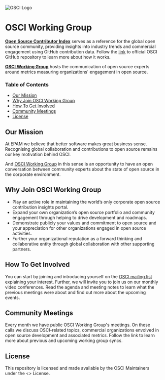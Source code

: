 ![OSCI Logo]()

# OSCI Working Group

**[Open Source Contributor Index](https://opensourceindex.io)** serves as a reference for the global open source community, providing insights into industry trends and commercial engagement using GitHub contribution data. Follow the [link](https://github.com/epam/OSCI) to official OSCI GitHub repository to learn more about how it works.

**[OSCI Working Group](https://github.com/anausa4eva/community)** hosts the communication of open source experts around metrics measuring organizations' engagement in open source.

### Table of Contents
- [Our Mission](#our-mission)
- [Why Join OSCI Working Group](#why-join-osci-working-group)
- [How To Get Involved](#how-to-get-involved)
- [Community Meetings](#community-meetings)
- [License](#license)

## Our Mission
At EPAM we believe that better software makes great business sense. Recognising global collaboration and contributions to open source remains our key motivation behind OSCI. 

And [OSCI Working Group](https://github.com/anausa4eva/community) in this sense is an opportunity to have an open conversation between community experts about the state of open source in the corporate environment.

## Why Join OSCI Working Group

- Play an active role in maintaining the world’s only corporate open source contribution insights portal.
- Expand your own organization’s open source portfolio and community engagement through helping to drive development and roadmaps.
- Demonstrate publicly your values and commitment to open source and your appreciation for other organizations engaged in open source activities.
- Further your organizational reputation as a forward thinking and collaborative entity through global collaboration with other supporting partners.

## How To Get Involved

You can start by joining and introducing yourself on the [OSCI mailing list](OSCI@epam.com) explaining your interest.
Further, we will invite you to join us on our monthly video conferences. 
Read the agenda and meeting notes to learn what the previous meetings were about and find out more about the upcoming events.

## Community Meetings

Every month we have public OSCI Working Group's meetings. On these calls we discuss OSCI-related topics, commercial organizations envolved in open source development and associated metrics. Follow the link to learn more about previous and upcoming working group syncs. 

## License

This repository is licensed and made available by the OSCI Maintainers under the <> License.
